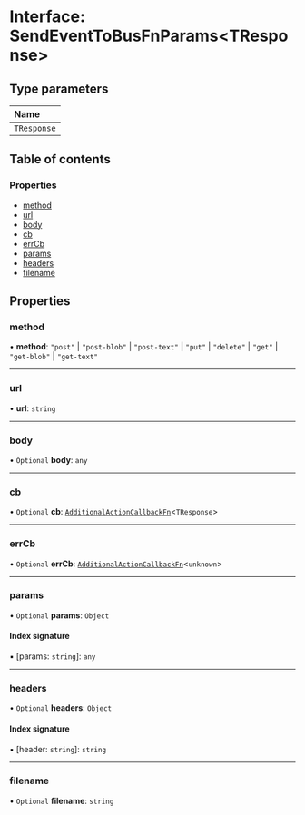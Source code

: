 # Interface: SendEventToBusFnParams<TResponse\>

## Type parameters

| Name |
| :------ |
| `TResponse` |

## Table of contents

### Properties

- [method](SendEventToBusFnParams.md#method)
- [url](SendEventToBusFnParams.md#url)
- [body](SendEventToBusFnParams.md#body)
- [cb](SendEventToBusFnParams.md#cb)
- [errCb](SendEventToBusFnParams.md#errcb)
- [params](SendEventToBusFnParams.md#params)
- [headers](SendEventToBusFnParams.md#headers)
- [filename](SendEventToBusFnParams.md#filename)

## Properties

### method

• **method**: ``"post"`` \| ``"post-blob"`` \| ``"post-text"`` \| ``"put"`` \| ``"delete"`` \| ``"get"`` \| ``"get-blob"`` \| ``"get-text"``

___

### url

• **url**: `string`

___

### body

• `Optional` **body**: `any`

___

### cb

• `Optional` **cb**: [`AdditionalActionCallbackFn`](../README.md#additionalactioncallbackfn)<`TResponse`\>

___

### errCb

• `Optional` **errCb**: [`AdditionalActionCallbackFn`](../README.md#additionalactioncallbackfn)<`unknown`\>

___

### params

• `Optional` **params**: `Object`

#### Index signature

▪ [params: `string`]: `any`

___

### headers

• `Optional` **headers**: `Object`

#### Index signature

▪ [header: `string`]: `string`

___

### filename

• `Optional` **filename**: `string`
